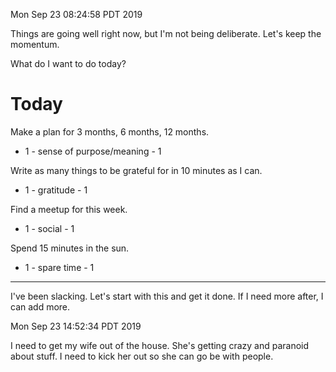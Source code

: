 Mon Sep 23 08:24:58 PDT 2019

Things are going well right now, but I'm not being deliberate.  Let's keep the
momentum.

What do I want to do today?

# Today

Make a plan for 3 months, 6 months, 12 months.
  * 1 - sense of purpose/meaning - 1

Write as many things to be grateful for in 10 minutes as I can.
  * 1 - gratitude - 1

Find a meetup for this week.
  * 1 - social - 1

Spend 15 minutes in the sun.
  * 1 - spare time - 1

---

I've been slacking.  Let's start with this and get it done.  If I need more
after, I can add more.

Mon Sep 23 14:52:34 PDT 2019

I need to get my wife out of the house.  She's getting crazy and paranoid about
stuff.  I need to kick her out so she can go be with people.

